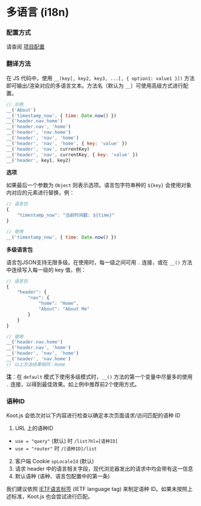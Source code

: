 # 多语言 (i18n)

### 配置方式

请查阅 [项目配置](/config?id=多语言)

### 翻译方法

在 JS 代码中，使用 `__(key[, key2, key3, ...[, { option1: value1 }])` 方法即可输出/渲染对应的多语言文本。方法名（默认为 `__`）可使用高级方式进行配置。

```javascript
// 示例
__('About')
__('timestamp_now', { time: Date.now() })
__('header.nav.home')
__('header.nav', 'home')
__('header', 'nav.home')
__('header', 'nav', 'home')
__('header', 'nav', 'home', { key: 'value' })
__('header', 'nav', currentKey)
__('header', 'nav', currentKey, { key: 'value' })
__('header', key1, key2)
```

**选项**

如果最后一个参数为 `Object` 则表示选项。语言包字符串种的 `${key}` 会使用对象内对应的元素进行替换，例：

```javascript
// 语言包
{
    "timestamp_now": "当前时间戳: ${time}"
}

// 使用
__('timestamp_now', { time: Date.now() })
```

**多级语言包**

语言包JSON支持无限多级。在使用时，每一级之间可用 `.` 连接，或在 `__()` 方法中连续写入每一级的 key 值，例：


```javascript
// 语言包
{
    "header": {
        "nav": {
            "home": "Home",
            "About": "About Me"
        }
    }
}

// 使用
__('header.nav.home')
__('header.nav', 'home')
__('header', 'nav', 'home')
__('header', 'nav.home')
// 以上方法结果相同：Home
```

**注**：在 `default` 模式下使用多级模式时，`__()` 方法的第一个变量中尽量多的使用 `.` 连接，以得到最佳效果。如上例中推荐前2个使用方式。

### 语种ID

Koot.js 会依次对以下内容进行检查以确定本次页面请求/访问匹配的语种 ID
1. URL 上的语种ID
  - `use = "query"` (默认) 时 `/list?hl=[语种ID]`
  - `use = "router"` 时 `/[语种ID]/list`
2. 客户端 Cookie `spLocaleId` (默认)
3. 请求 header 中的语言相关字段，现代浏览器发出的请求中均会带有这一信息
4. 默认语种 (语种、语言包配置中的第一条)

我们建议依照 [IETF语言标签](https://zh.wikipedia.org/wiki/IETF%E8%AA%9E%E8%A8%80%E6%A8%99%E7%B1%A4) (IETF language tag) 来制定语种 ID。如果未按照上述标准，Koot.js 也会尝试进行匹配。
